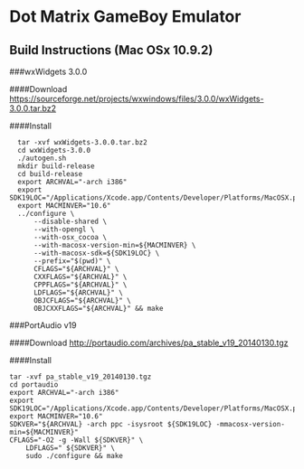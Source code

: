 # Dot Matrix GameBoy Emulator

## Build Instructions (Mac OSx 10.9.2)

###wxWidgets 3.0.0

####Download
https://sourceforge.net/projects/wxwindows/files/3.0.0/wxWidgets-3.0.0.tar.bz2

####Install

      tar -xvf wxWidgets-3.0.0.tar.bz2
      cd wxWidgets-3.0.0
      ./autogen.sh
      mkdir build-release
      cd build-release
      export ARCHVAL="-arch i386"
      export SDK19LOC="/Applications/Xcode.app/Contents/Developer/Platforms/MacOSX.platform/Developer/SDKs/MacOSX10.9.sdk"
      export MACMINVER="10.6"
      ../configure \
          --disable-shared \
          --with-opengl \
          --with-osx_cocoa \
          --with-macosx-version-min=${MACMINVER} \
          --with-macosx-sdk=${SDK19LOC} \
          --prefix="$(pwd)" \
          CFLAGS="${ARCHVAL}" \
          CXXFLAGS="${ARCHVAL}" \
          CPPFLAGS="${ARCHVAL}" \
          LDFLAGS="${ARCHVAL}" \
          OBJCFLAGS="${ARCHVAL}" \
          OBJCXXFLAGS="${ARCHVAL}" && make

###PortAudio v19

####Download
http://portaudio.com/archives/pa_stable_v19_20140130.tgz

####Install

    tar -xvf pa_stable_v19_20140130.tgz
    cd portaudio
    export ARCHVAL="-arch i386"
    export SDK19LOC="/Applications/Xcode.app/Contents/Developer/Platforms/MacOSX.platform/Developer/SDKs/MacOSX10.9.sdk"
    export MACMINVER="10.6"
    SDKVER="${ARCHVAL} -arch ppc -isysroot ${SDK19LOC} -mmacosx-version-min=${MACMINVER}"
    CFLAGS="-O2 -g -Wall ${SDKVER}" \
        LDFLAGS=" ${SDKVER}" \
        sudo ./configure && make
